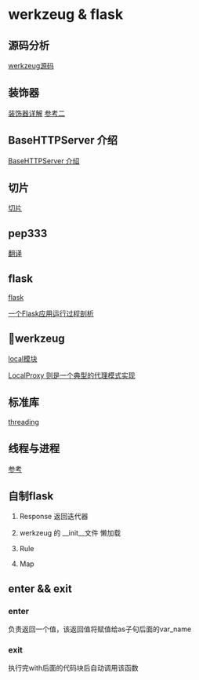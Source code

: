 # werkzeug & flask

## 源码分析

[werkzeug源码](https://www.jianshu.com/p/d4097f7550e1)

## 装饰器

[装饰器详解](https://www.cnblogs.com/cicaday/p/python-decorator.html)
[参考二](https://www.jianshu.com/p/f51dbe1eaa4d)

## BaseHTTPServer 介绍

[BaseHTTPServer 介绍](http://cizixs.com/2016/05/20/python-httpserver)

## 切片

[切片](https://www.liaoxuefeng.com/wiki/001374738125095c955c1e6d8bb493182103fac9270762a000/0013868196352269f28f1f00aee485ea27e3c4e47f12bc7000)

## pep333

[翻译](https://zhuanlan.zhihu.com/p/25623120)

## flask

[flask](http://cizixs.com/2017/01/10/flask-insight-introduction)

[一个Flask应用运行过程剖析](https://segmentfault.com/a/1190000009152550)

## werkzeug

[local模块](http://fanchunke.me/Flask/Werkzeug%E5%BA%93%E2%80%94%E2%80%94local%E6%A8%A1%E5%9D%97/)

[LocalProxy 则是一个典型的代理模式实现](https://www.jianshu.com/p/3f38b777a621)

## 标准库

[threading](https://www.cnblogs.com/tkqasn/p/5700281.html)

## 线程与进程

[参考](https://software.intel.com/sites/default/files/m/5/7/f/a/b/12568-2.1.1_e7_ba_bf_e7_a8_8b_e4_b8_8e_e8_bf_9b_e7_a8_8b_e7_9a_84_e5_8c_ba_e5_88_ab.pdf)

## 自制flask

1. Response 返回迭代器

2. werkzeug 的 __init__文件  懒加载

3. Rule

4. Map  

## __enter__ && __exit__

### __enter__

负责返回一个值，该返回值将赋值给as子句后面的var_name

### __exit__

执行完with后面的代码块后自动调用该函数
